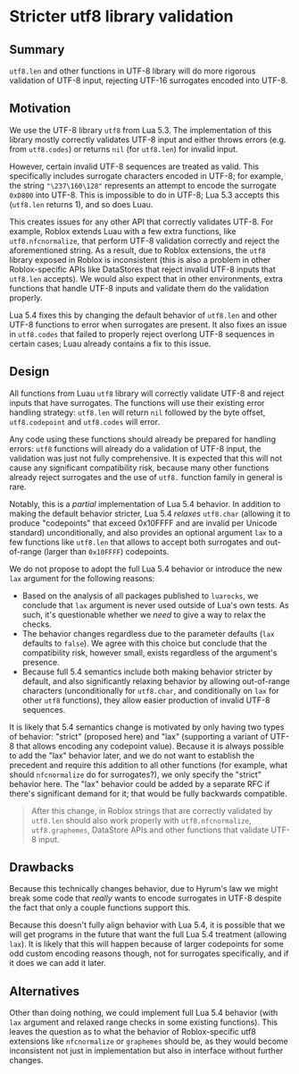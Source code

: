 # Stricter utf8 library validation

## Summary

`utf8.len` and other functions in UTF-8 library will do more rigorous validation of UTF-8 input, rejecting UTF-16 surrogates encoded into UTF-8.

## Motivation

We use the UTF-8 library `utf8` from Lua 5.3. The implementation of this library mostly correctly validates UTF-8 input and either throws errors (e.g. from `utf8.codes`) or returns `nil` (for `utf8.len`) for invalid input.

However, certain invalid UTF-8 sequences are treated as valid. This specifically includes surrogate characters encoded in UTF-8; for example, the string `"\237\160\128"` represents an attempt to encode the surrogate `0xD800` into UTF-8.
This is impossible to do in UTF-8; Lua 5.3 accepts this (`utf8.len` returns 1), and so does Luau.

This creates issues for any other API that correctly validates UTF-8. For example, Roblox extends Luau with a few extra functions, like `utf8.nfcnormalize`, that perform UTF-8 validation correctly and reject the aforementioned string.
As a result, due to Roblox extensions, the `utf8` library exposed in Roblox is inconsistent (this is also a problem in other Roblox-specific APIs like DataStores that reject invalid UTF-8 inputs that `utf8.len` accepts).
We would also expect that in other environments, extra functions that handle UTF-8 inputs and validate them do the validation properly.

Lua 5.4 fixes this by changing the default behavior of `utf8.len` and other UTF-8 functions to error when surrogates are present. It also fixes an issue in `utf8.codes` that failed to properly reject overlong UTF-8 sequences in certain cases; Luau already contains a fix to this issue.

## Design

All functions from Luau `utf8` library will correctly validate UTF-8 and reject inputs that have surrogates. The functions will use their existing error handling strategy: `utf8.len` will return `nil` followed by the byte offset, `utf8.codepoint` and `utf8.codes` will error.

Any code using these functions should already be prepared for handling errors: `utf8` functions will already do a validation of UTF-8 input, the validation was just not fully comprehensive. It is expected that this will not cause any significant compatibility risk, because many other functions already reject surrogates and the use of `utf8.` function family in general is rare.

Notably, this is a *partial* implementation of Lua 5.4 behavior. In addition to making the default behavior stricter, Lua 5.4 *relaxes* `utf8.char` (allowing it to produce "codepoints" that exceed 0x10FFFF and are invalid per Unicode standard) unconditionally, and also provides an optional argument `lax` to a few functions like `utf8.len` that allows to accept both surrogates and out-of-range (larger than `0x10FFFF`) codepoints.

We do not propose to adopt the full Lua 5.4 behavior or introduce the new `lax` argument for the following reasons:

- Based on the analysis of all packages published to `luarocks`, we conclude that `lax` argument is never used outside of Lua's own tests. As such, it's questionable whether we *need* to give a way to relax the checks.
- The behavior changes regardless due to the parameter defaults (`lax` defaults to `false`). We agree with this choice but conclude that the compatibility risk, however small, exists regardless of the argument's presence.
- Because full 5.4 semantics include both making behavior stricter by default, and also significantly relaxing behavior by allowing out-of-range characters (unconditionally for `utf8.char`, and conditionally on `lax` for other `utf8` functions), they allow easier production of invalid UTF-8 sequences.

It is likely that 5.4 semantics change is motivated by only having two types of behavior: "strict" (proposed here) and "lax" (supporting a variant of UTF-8 that allows encoding any codepoint value). Because it is always possible to add the "lax" behavior later, and we do not want to establish the precedent and require this addition to all other functions (for example, what should `nfcnormalize` do for surrogates?), we only specify the "strict" behavior here. The "lax" behavior could be added by a separate RFC if there's significant demand for it; that would be fully backwards compatible.

> After this change, in Roblox strings that are correctly validated by `utf8.len` should also work properly with `utf8.nfcnormalize`, `utf8.graphemes`, DataStore APIs and other functions that validate UTF-8 input.

## Drawbacks

Because this technically changes behavior, due to Hyrum's law we might break some code that *really* wants to encode surrogates in UTF-8 despite the fact that only a couple functions support this.

Because this doesn't fully align behavior with Lua 5.4, it is possible that we will get programs in the future that want the full Lua 5.4 treatment (allowing `lax`). It is likely that this will happen because of larger codepoints for some odd custom encoding reasons though, not for surrogates specifically, and if it does we can add it later.

## Alternatives

Other than doing nothing, we could implement full Lua 5.4 behavior (with `lax` argument and relaxed range checks in some existing functions). This leaves the question as to what the behavior of Roblox-specific utf8 extensions like `nfcnormalize` or `graphemes` should be, as they would become inconsistent not just in implementation but also in interface without further changes.
